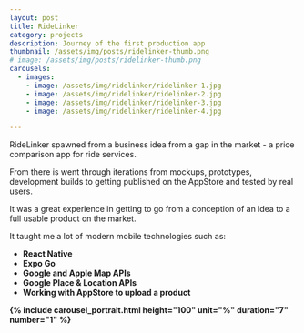 ```yaml
---
layout: post
title: RideLinker
category: projects
description: Journey of the first production app
thumbnail: /assets/img/posts/ridelinker-thumb.png
# image: /assets/img/posts/ridelinker-thumb.png
carousels:
  - images: 
    - image: /assets/img/ridelinker/ridelinker-1.jpg
    - image: /assets/img/ridelinker/ridelinker-2.jpg
    - image: /assets/img/ridelinker/ridelinker-3.jpg
    - image: /assets/img/ridelinker/ridelinker-4.jpg

---
```


RideLinker spawned from a business idea from a gap in the market -
a price comparison app for ride services.


From there is went through iterations from mockups, prototypes,
development builds to getting published on the AppStore and tested by real 
users.

It was a great experience in getting to go from a conception of an idea
to a full usable product on the market.

It taught me a lot of modern mobile technologies such as:
- <b>React Native</b>
- <b>Expo Go</b>
- <b>Google and Apple Map APIs</b>
- <b>Google Place & Location APIs<b>
- <b>Working with AppStore to upload a product</b>


{% include carousel_portrait.html height="100" unit="%" duration="7" number="1" %}